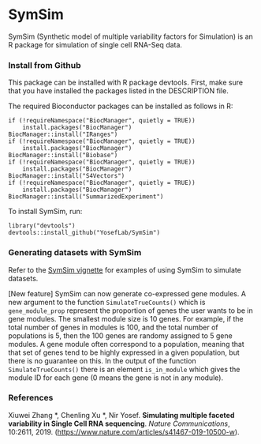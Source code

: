 # SymSim
SymSim (Synthetic model of multiple variability factors for Simulation) is an R package for simulation of single cell RNA-Seq data. 

### Install from Github
This package can be installed with R package devtools. First, make sure that you have installed the packages listed in the DESCRIPTION file.

The required Bioconductor packages can be installed as follows in R:
```
if (!requireNamespace("BiocManager", quietly = TRUE))
    install.packages("BiocManager")
BiocManager::install("IRanges")
if (!requireNamespace("BiocManager", quietly = TRUE))
    install.packages("BiocManager")
BiocManager::install("Biobase")
if (!requireNamespace("BiocManager", quietly = TRUE))
    install.packages("BiocManager")
BiocManager::install("S4Vectors")
if (!requireNamespace("BiocManager", quietly = TRUE))
    install.packages("BiocManager")
BiocManager::install("SummarizedExperiment")
```
To install SymSim, run:
```{r}
library("devtools")
devtools::install_github("YosefLab/SymSim")
```

### Generating datasets with SymSim

Refer to the [SymSim vignette](https://github.com/YosefLab/SymSim/blob/master/vignettes/SymSimTutorial.Rmd) for examples of using SymSim to simulate datasets.

[New feature] SymSim can now generate co-expressed gene modules. A new argument to the function `SimulateTrueCounts()` which is `gene_module_prop` represent the proportion of genes the user wants to be in gene modules. The smallest module size is 10 genes. For example, if the total number of genes in modules is 100, and the total number of populations is 5, then the 100 genes are randomy assigned to 5 gene modules. A gene module often correspond to a population, meaning that that set of genes tend to be highly expressed in a given population, but there is no guarantee on this. In the output of the function `SimulateTrueCounts()` there is an element `is_in_module` which gives the module ID for each gene (0 means the gene is not in any module).

### References

Xiuwei Zhang &ast;, Chenling Xu &ast;, Nir Yosef. **Simulating multiple faceted variability in Single Cell RNA sequencing**. _Nature Communications_, 10:2611, 2019. (https://www.nature.com/articles/s41467-019-10500-w).

